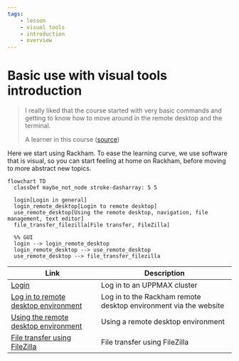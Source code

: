```yaml
---
tags:
    - lesson
    - visual tools
    - introduction
    - overview
---
```


# Basic use with visual tools introduction

> I really liked that the course started with very basic commands and
> getting to know how to move around in the remote desktop and the terminal.
>
> A learner in this course ([source](../evaluations/20240827/README.md))

Here we start using Rackham.
To ease the learning curve, we use software that is visual,
so you can start feeling at home on Rackham,
before moving to more abstract new topics.

<!-- Indeed, line lengths beyond 80 characters -->
<!-- markdownlint-disable MD013 -->

```mermaid
flowchart TD
  classDef maybe_not_node stroke-dasharray: 5 5

  login[Login in general]
  login_remote_desktop[Login to remote desktop]
  use_remote_desktop[Using the remote desktop, navigation, file management, text editor]
  file_transfer_filezilla[File transfer, FileZilla]

  %% GUI
  login --> login_remote_desktop
  login_remote_desktop --> use_remote_desktop
  use_remote_desktop --> file_transfer_filezilla
```

| Link                                                                          | Description                                                      |
| ----------------------------------------------------------------------------- | ---------------------------------------------------------------- |
| [Login](../sessions/login.md)                                                 | Log in to an UPPMAX cluster                                      |
| [Log in to remote desktop environment](../sessions/login_remote_desktop.md)   | Log in to the Rackham remote desktop environment via the website |
| [Using the remote desktop environment](../sessions/use_remote_desktop.md)     | Using a remote desktop environment                               |
| [File transfer using FileZilla](../sessions/file_transfer_using_filezilla.md) | File transfer using FileZilla                                    |

<!-- markdownlint-enable MD013 -->
